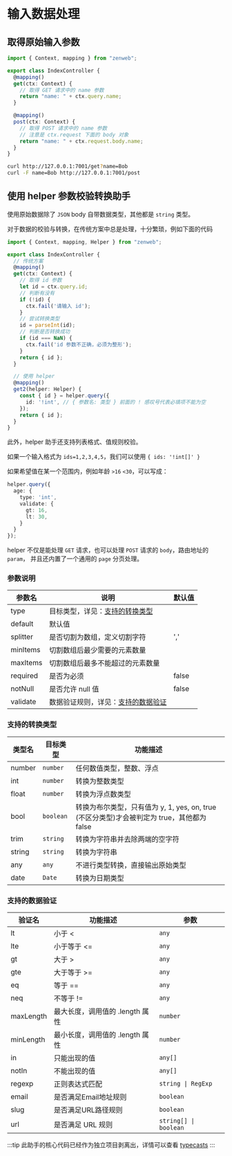 # 输入数据处理

## 取得原始输入参数

```ts title="src/controller/index.ts"
import { Context, mapping } from "zenweb";

export class IndexController {
  @mapping()
  get(ctx: Context) {
    // 取得 GET 请求中的 name 参数
    return "name: " + ctx.query.name;
  }

  @mapping()
  post(ctx: Context) {
    // 取得 POST 请求中的 name 参数
    // 注意是 ctx.request 下面的 body 对象
    return "name: " + ctx.request.body.name;
  }
}
```

```bash
curl http://127.0.0.1:7001/get?name=Bob
curl -F name=Bob http://127.0.0.1:7001/post
```

## 使用 helper 参数校验转换助手

使用原始数据除了 `JSON` body 自带数据类型，其他都是 `string` 类型。

对于数据的校验与转换，在传统方案中总是处理，十分繁琐，例如下面的代码

```ts title="src/controller/index.ts"
import { Context, mapping, Helper } from "zenweb";

export class IndexController {
  // 传统方案
  @mapping()
  get(ctx: Context) {
    // 取得 id 参数
    let id = ctx.query.id;
    // 判断有没有
    if (!id) {
      ctx.fail('请输入 id');
    }
    // 尝试转换类型
    id = parseInt(id);
    // 判断是否转换成功
    if (id === NaN) {
      ctx.fail('id 参数不正确，必须为整形');
    }
    return { id };
  }

  // 使用 helper
  @mapping()
  get2(helper: Helper) {
    const { id } = helper.query({
      id: '!int', // { 参数名: 类型 } 前面的 ! 感叹号代表必填项不能为空
    });
    return { id };
  }
}
```

此外，helper 助手还支持列表格式、值规则校验。

如果一个输入格式为 `ids=1,2,3,4,5`，我们可以使用 `{ ids: '!int[]' }`

如果希望值在某一个范围内，例如年龄 `>16` `<30`，可以写成：
```ts
helper.query({
  age: {
    type: 'int',
    validate: {
      gt: 16,
      lt: 30,
    }
  }
});
```

helper 不仅是能处理 `GET` 请求，也可以处理 `POST` 请求的 `body`，路由地址的 `param`，
并且还内置了一个通用的 `page` 分页处理。


### 参数说明
| 参数名 | 说明 | 默认值 |
| ----- | --- | ----- |
| type  | 目标类型，详见：[支持的转换类型](#支持的转换类型) | |
| default | 默认值 | |
| splitter | 是否切割为数组，定义切割字符 |  ',' |
| minItems | 切割数组后最少需要的元素数量 | |
| maxItems | 切割数组后最多不能超过的元素数量 | |
| required | 是否为必须 | false |
| notNull | 是否允许 null 值 | false |
| validate | 数据验证规则，详见：[支持的数据验证](#支持的数据验证) | |

### 支持的转换类型
| 类型名 | 目标类型 | 功能描述 |
| ------- | ------- | ------- |
| number  | `number`  | 任何数值类型，整数、浮点 |
| int  | `number`  | 转换为整数类型 |
| float  | `number`  | 转换为浮点数类型 |
| bool  | `boolean`  | 转换为布尔类型，只有值为 y, 1, yes, on, true (不区分类型)才会被判定为 true，其他都为 false |
| trim  | `string`  | 转换为字符串并去除两端的空字符 |
| string  | `string`  | 转换为字符串 |
| any  | `any` | 不进行类型转换，直接输出原始类型 |
| date  | `Date`  | 转换为日期类型 |

### 支持的数据验证
| 验证名 | 功能描述 | 参数 |
| ------- | ------- | ------- |
| lt | 小于 < | `any` |
| lte | 小于等于 <= | `any` |
| gt | 大于 > | `any` |
| gte | 大于等于 >= | `any` |
| eq | 等于 == | `any` |
| neq | 不等于 != | `any` |
| maxLength | 最大长度，调用值的 .length 属性 | `number` |
| minLength | 最小长度，调用值的 .length 属性 | `number` |
| in | 只能出现的值 | `any[]` |
| notIn | 不能出现的值 | `any[]` |
| regexp | 正则表达式匹配 | `string \| RegExp` |
| email | 是否满足Email地址规则 | `boolean` |
| slug | 是否满足URL路径规则 | `boolean` |
| url | 是否满足 URL 规则 | `string[] \| boolean` |

:::tip
此助手的核心代码已经作为独立项目剥离出，详情可以查看 [typecasts](https://www.npmjs.com/package/typecasts)
:::
